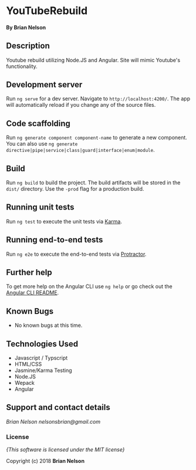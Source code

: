 # YouTubeRebuild

#### By **Brian Nelson**

## Description

Youtube rebuild utilizing Node.JS and Angular. Site will mimic Youtube's functionality.


## Development server

Run `ng serve` for a dev server. Navigate to `http://localhost:4200/`. The app will automatically reload if you change any of the source files.

## Code scaffolding

Run `ng generate component component-name` to generate a new component. You can also use `ng generate directive|pipe|service|class|guard|interface|enum|module`.

## Build

Run `ng build` to build the project. The build artifacts will be stored in the `dist/` directory. Use the `-prod` flag for a production build.

## Running unit tests

Run `ng test` to execute the unit tests via [Karma](https://karma-runner.github.io).

## Running end-to-end tests

Run `ng e2e` to execute the end-to-end tests via [Protractor](http://www.protractortest.org/).

## Further help

To get more help on the Angular CLI use `ng help` or go check out the [Angular CLI README](https://github.com/angular/angular-cli/blob/master/README.md).

## Known Bugs
* No known bugs at this time.

## Technologies Used
* Javascript / Typscript
* HTML/CSS
* Jasmine/Karma Testing
* Node.JS
* Wepack
* Angular

## Support and contact details

_Brian Nelson nelsonsbrian@gmail.com_

### License

*{This software is licensed under the MIT license}*

Copyright (c) 2018 **Brian Nelson**